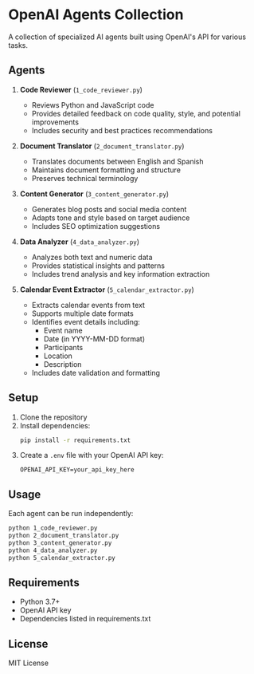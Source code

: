 # OpenAI Agents Collection

A collection of specialized AI agents built using OpenAI's API for various tasks.

## Agents

1. **Code Reviewer** (`1_code_reviewer.py`)
   - Reviews Python and JavaScript code
   - Provides detailed feedback on code quality, style, and potential improvements
   - Includes security and best practices recommendations

2. **Document Translator** (`2_document_translator.py`)
   - Translates documents between English and Spanish
   - Maintains document formatting and structure
   - Preserves technical terminology

3. **Content Generator** (`3_content_generator.py`)
   - Generates blog posts and social media content
   - Adapts tone and style based on target audience
   - Includes SEO optimization suggestions

4. **Data Analyzer** (`4_data_analyzer.py`)
   - Analyzes both text and numeric data
   - Provides statistical insights and patterns
   - Includes trend analysis and key information extraction

5. **Calendar Event Extractor** (`5_calendar_extractor.py`)
   - Extracts calendar events from text
   - Supports multiple date formats
   - Identifies event details including:
     - Event name
     - Date (in YYYY-MM-DD format)
     - Participants
     - Location
     - Description
   - Includes date validation and formatting

## Setup

1. Clone the repository
2. Install dependencies:
   ```bash
   pip install -r requirements.txt
   ```
3. Create a `.env` file with your OpenAI API key:
   ```
   OPENAI_API_KEY=your_api_key_here
   ```

## Usage

Each agent can be run independently:
```bash
python 1_code_reviewer.py
python 2_document_translator.py
python 3_content_generator.py
python 4_data_analyzer.py
python 5_calendar_extractor.py
```

## Requirements

- Python 3.7+
- OpenAI API key
- Dependencies listed in requirements.txt

## License

MIT License 
